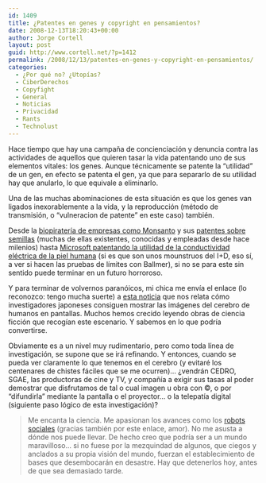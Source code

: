 ```yaml
---
id: 1409
title: ¿Patentes en genes y copyright en pensamientos?
date: 2008-12-13T18:20:43+00:00
author: Jorge Cortell
layout: post
guid: http://www.cortell.net/?p=1412
permalink: /2008/12/13/patentes-en-genes-y-copyright-en-pensamientos/
categories:
  - ¿Por qué no? ¿Utopías?
  - CiberDerechos
  - Copyfight
  - General
  - Noticias
  - Privacidad
  - Rants
  - Technolust
---
```

Hace tiempo que hay una campaña de concienciación y denuncia contra las actividades de aquellos que quieren tasar la vida patentando uno de sus elementos vitales: los genes. Aunque técnicamente se patente la &#8220;utilidad&#8221; de un gen, en efecto se patenta el gen, ya que para separarlo de su utilidad hay que anularlo, lo que equivale a eliminarlo.

Una de las muchas abominaciones de esta situación es que los genes van ligados inexorablemente a la vida, y la reproducción (método de transmisión, o &#8220;vulneracion de patente&#8221; en este caso) también.

Desde la <a title="http://www.countercurrents.org/en-shiva270404.htm" href="http://www.countercurrents.org/en-shiva270404.htm" target="_blank">biopiratería de empresas como Monsanto</a> y sus <a title="http://www.no-patents-on-seeds.org" href="http://www.no-patents-on-seeds.org" target="_blank">patentes sobre semillas</a> (muchas de ellas existentes, conocidas y empleadas desde hace milenios) hasta <a title="http://zdnet.com.com/2100-1104-5244766.html" href="http://zdnet.com.com/2100-1104-5244766.html" target="_blank">Microsoft patentando la utilidad de la conductividad eléctrica de la piel humana</a> (si es que son unos mounstruos del I+D, eso sí, a ver si hacen las pruebas de límites con Ballmer), si no se para este sin sentido puede terminar en un futuro horroroso.

Y para terminar de volvernos paranóicos, mi chica me envía el enlace (lo reconozco: tengo mucha suerte) a <a title="http://www.tendencias21.net/Consiguen-proyectar-en-la-pantalla-de-un-ordenador-lo-que-ve-el-cerebro_a2830.html" href="http://www.tendencias21.net/Consiguen-proyectar-en-la-pantalla-de-un-ordenador-lo-que-ve-el-cerebro_a2830.html" target="_blank">esta noticia</a> que nos relata cómo investigadores japoneses consiguen mostrar las imágenes del cerebro de humanos en pantallas. Muchos hemos crecido leyendo obras de ciencia ficción que recogían este escenario. Y sabemos en lo que podría convertirse.

Obviamente es a un nivel muy rudimentario, pero como toda línea de investigación, se supone que se irá refinando. Y entonces, cuando se pueda ver claramente lo que tenemos en el cerebro (y evitaré los centenares de chistes fáciles que se me ocurren)&#8230; ¿vendrán CEDRO, SGAE, las productoras de cine y TV, y compañía a exigir sus tasas al poder demostrar que disfrutamos de tal o cual imagen u obra con ©, o por &#8220;difundirla&#8221; mediante la pantalla o el proyector&#8230; o la telepatía digital (siguiente paso lógico de esta investigación)?

> Me encanta la ciencia. Me apasionan los avances como los <a title="http://www.tendencias21.net/Robots-sociales,-la-nueva-generacion_a2833.html" href="http://www.tendencias21.net/Robots-sociales,-la-nueva-generacion_a2833.html" target="_blank">robots sociales</a> (gracias también por este enlace, amor). No me asusta a dónde nos puede llevar. De hecho creo que podría ser a un mundo maravilloso&#8230; si no fuese por la mezquindad de algunos, que ciegos y anclados a su propia visión del mundo, fuerzan el establecimiento de bases que desembocarán en desastre. Hay que detenerlos hoy, antes de que sea demasiado tarde.